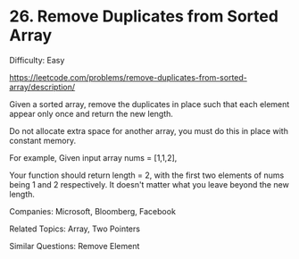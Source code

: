 # 26. Remove Duplicates from Sorted Array

Difficulty: Easy

https://leetcode.com/problems/remove-duplicates-from-sorted-array/description/

Given a sorted array, remove the duplicates in place such that each element appear only once and return the new length.

Do not allocate extra space for another array, you must do this in place with constant memory.

For example,
Given input array nums = [1,1,2],

Your function should return length = 2, with the first two elements of nums being 1 and 2 respectively. It doesn't matter what you leave beyond the new length.

Companies: Microsoft, Bloomberg, Facebook

Related Topics: Array, Two Pointers

Similar Questions: Remove Element
